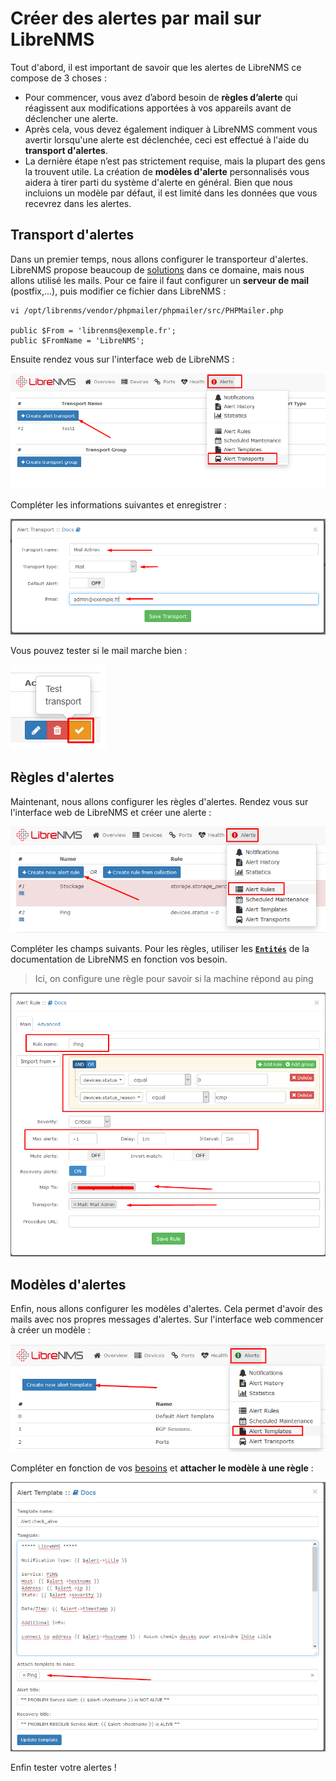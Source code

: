 # Créer des alertes par mail sur LibreNMS

Tout d'abord, il est important de savoir que les alertes de LibreNMS ce compose de 3 choses :

- Pour commencer, vous avez d’abord besoin de **règles d’alerte** qui réagissent aux modifications apportées à vos appareils avant de déclencher une alerte.
- Après cela, vous devez également indiquer à LibreNMS comment vous avertir lorsqu'une alerte est déclenchée, ceci est effectué à l'aide du **transport d'alertes**.
- La dernière étape n’est pas strictement requise, mais la plupart des gens la trouvent utile. La création de **modèles d'alerte** personnalisés vous aidera à tirer parti du système d'alerte en général. Bien que nous incluions un modèle par défaut, il est limité dans les données que vous recevrez dans les alertes.

## Transport d'alertes

Dans un premier temps, nous allons configurer le transporteur d'alertes. LibreNMS propose beaucoup de [solutions](https://docs.librenms.org/Alerting/Transports/) dans ce domaine, mais nous allons utilisé les mails. Pour ce faire il faut configurer un **serveur de mail** (postfix,...), puis modifier ce fichier dans LibreNMS :

```
vi /opt/librenms/vendor/phpmailer/phpmailer/src/PHPMailer.php

public $From = 'librenms@exemple.fr';
public $FromName = 'LibreNMS';
```

Ensuite rendez vous sur l'interface web de LibreNMS :

![Screenshot_2](https://raw.githubusercontent.com/KyoshinSan/LibreNMS/master/Doc%20librenms/Screenshot_2.png)

Compléter les informations suivantes et enregistrer :

![Screenshot_3](https://raw.githubusercontent.com/KyoshinSan/LibreNMS/master/Doc%20librenms/Screenshot_3.png)

Vous pouvez tester si le mail marche bien :

![Screenshot_4](https://raw.githubusercontent.com/KyoshinSan/LibreNMS/master/Doc%20librenms/Screenshot_4.png)

## Règles d'alertes

Maintenant, nous allons configurer les règles d'alertes. Rendez vous sur l'interface web de LibreNMS et créer une alerte :

![Screenshot_5](https://raw.githubusercontent.com/KyoshinSan/LibreNMS/master/Doc%20librenms/Screenshot_5.png)

Compléter les champs suivants. Pour les règles, utiliser les [**`Entités`**](https://docs.librenms.org/Alerting/Entities/) de la documentation de LibreNMS en fonction vos besoin.
> Ici, on configure une règle pour savoir si la machine répond au ping

![Screenshot_6](https://raw.githubusercontent.com/KyoshinSan/LibreNMS/master/Doc%20librenms/Screenshot_6.png)


## Modèles d'alertes

Enfin, nous allons configurer les modèles d'alertes. Cela permet d'avoir des mails avec nos propres messages d'alertes. Sur l'interface web commencer à créer un modèle :

![Screenshot_7](https://raw.githubusercontent.com/KyoshinSan/LibreNMS/master/Doc%20librenms/Screenshot_7.png)

Compléter en fonction de vos [besoins](https://docs.librenms.org/Alerting/Templates/) et **attacher le modèle à une règle** :

![Screenshot_8](https://raw.githubusercontent.com/KyoshinSan/LibreNMS/master/Doc%20librenms/Screenshot_8.png)

Enfin tester votre alertes !
